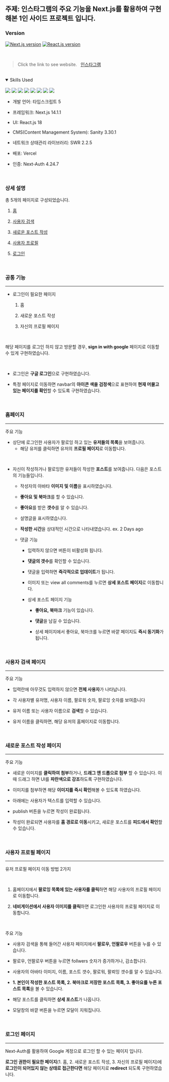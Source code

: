 ## 주제: 인스타그램의 주요 기능을 Next.js를 활용하여 구현해본 1인 사이드 프로젝트 입니다.

### Version
[![Next.js version](https://img.shields.io/badge/Next-14.1.1-green.svg?style=flat-square)](https://nextjs.org/)
[![React.js version](https://img.shields.io/badge/React-18.x-blue.svg?style=flat-square)](https://react.dev/)

<br/>

> Click the link to see website.&nbsp;&nbsp; [인스타그램](https://instogram-nextjs.vercel.app) <br/>

<br/>

<details open="open">
<summary>Skills Used</summary>

<br/>

<img src="https://img.shields.io/badge/TypeScript-3178C6?style=flat&logo=TypeScript&logoColor=white" /> 
<img src="https://img.shields.io/badge/Next-000000?style=flat&logo=nextdotjs&logoColor=white" />
<img src="https://img.shields.io/badge/React-3998B6?style=flat&logo=react&logoColor=white" /> 
<img src="https://img.shields.io/badge/TailwindCSS-38BDF8?style=flat&logo=Tailwind CSS&logoColor=white" />
<img src="https://img.shields.io/badge/Sanity-F36458?style=flat&logo=sanity&logoColor=white" />
<img src="https://img.shields.io/badge/SWR-334155?style=flat&logo=swr&logoColor=white" />
<img src="https://img.shields.io/badge/Vercel-000000?style=flat&logo=vercel&logoColor=white" />
<img src="https://img.shields.io/badge/Next--Auth-8432D9?style=flat" />

- 개발 언어: 타입스크립트 5

- 프레임워크: Next.js 14.1.1

- UI: React.js 18

- CMS(Content Management System): Sanity 3.30.1
   
- 네트워크 상태관리 라이브러리: SWR 2.2.5

- 배포: Vercel
 
- 인증: Next-Auth 4.24.7

</details>
<br/>

### 상세 설명

총 5개의 페이지로 구성되었습니다.

1. [홈](#홈페이지)

2. [사용자 검색](#사용자-검색-페이지)

3. [새로운 포스트 작성](#새로운-포스트-작성-페이지)

4. [사용자 프로필](#사용자-프로필-페이지)

5. [로그인](#로그인-페이지)

<br/>

### 공통 기능
---
- 로그인이 필요한 페이지

  1. 홈

  2. 새로운 포스트 작성

  3. 자신의 프로필 페이지

<br/>

해당 페이지를 로그인 하지 않고 방문할 경우, **sign in with google** 페이지로 이동할 수 있게 구현하였습니다.

<br/>

- 로그인은 **구글 로그인**으로 구현하였습니다.

- 특정 페이지로 이동하면 navbar의 **아이콘 색을 검정색**으로 표현하여 **현재 머물고 있는 페이지를 확인**할 수 있도록 구현하였습니다.

<br/>

### 홈페이지
---
주요 기능

- 상단에 로그인한 사용자가 팔로잉 하고 있는 **유저들의 목록**을 보여줍니다.
    - 해당 유저를 클릭하면 유저의 **프로필 페이지**로 이동합니다.
<br/>

- 자신이 작성하거나 팔로잉한 유저들이 작성한 **포스트**를 보여줍니다.
  다음은 포스트의 기능들입니다.
  
  - 작성자의 아바타 **이미지 및 이름**을 표시하였습니다.

  - **좋아요 및 북마크**를 할 수 있습니다.
  - **좋아요**를 받은 **갯수**를 알 수 있습니다.
  - 설명글을 표시하였습니다.
  - **작성한 시간**을 상대적인 시간으로 나타내였습니다. ex. 2 Days ago
  - 댓글 기능
    - 입력하지 않으면 버튼이 비활성화 됩니다.

    - **댓글의 갯수**를 확인할 수 있습니다.
    - 댓글을 입력하면 **즉각적으로 업데이트**가 됩니다.
    - 이미지 또는 view all comments를 누르면 **상세 포스트 페이지**로 이동합니다.
    - 상세 포스트 페이지 기능
      - **좋아요, 북마크** 기능이 있습니다.

      - **댓글**을 남길 수 있습니다.
      - 상세 페이지에서 좋아요, 북마크를 누르면 바깥 페이지도 **즉시 동기화**가 됩니다.

<br/>

### 사용자 검색 페이지
---
주요 기능

- 입력란에 아무것도 입력하지 않으면 **전체 사용자**가 나타납니다.

- 각 사용자별 유저명, 사용자 이름, 팔로워 숫자, 팔로잉 숫자를 보여줍니다
- 유저 이름 또는 사용자 이름으로 **검색**할 수 있습니다.
- 유저 이름을 클릭하면, 해당 유저의 홈페이지로 이동합니다.

<br/>

### 새로운 포스트 작성 페이지
---
주요 기능

- 새로운 이미지를 **클릭하여 첨부**하거나, **드래그 앤 드롭으로 첨부** 할 수 있습니다. 이때 드래그 하면 UI를 **파란색으로 강조**하도록 구현하였습니다.

- 이미지를 첨부하면 해당 **이미지를 즉시 확인**해볼 수 있도록 하였습니다.
- 아래에는 사용자가 텍스트를 입력할 수 있습니다.
- publish 버튼을 누르면 작성이 완료됩니다.
- 작성이 완료되면 사용자를 **홈 경로로 이동**시키고, 새로운 포스트를 **피드에서 확인**할 수 있습니다.

<br/>

### 사용자 프로필 페이지
---
유저 프로필 페이지 이동 방법 2가지

<br/>

1. 홈페이지에서 **팔로잉 목록에 있는 사용자를 클릭**하면 해당 사용자의 프로필 페이지로 이동합니다.

2. **네비게이션에서 사용자 이미지를 클릭**하면 로그인한 사용자의 프로필 페이지로 이동합니다.

<br/>

주요 기능

- 사용자 검색을 통해 들어간 사용자 페이지에서 **팔로우, 언팔로우** 버튼을 누를 수 있습니다.

- 팔로우, 언팔로우 버튼을 누르면 follwers 숫자가 증가하거나, 감소합니다.
- 사용자의 아바타 이미지, 이름, 포스트 갯수, 팔로워, 팔뢰잉 갯수를 알 수 있습니다.
- **1. 본인이 작성한 포스트 목록, 2. 북마크로 저장한 포스트 목록, 3. 좋아요를 누른 포스트 목록**을 볼 수 있습니다.
- 해당 포스트를 클릭하면 **상세 포스트**가 나옵니다.
- 모달창의 바깥 버튼을 누르면 모달이 지워집니다.

<br/>

### 로그인 페이지
---
Next-Auth를 활용하여 Google 계정으로 로그인 할 수 있는 페이지 입니다. 
<br/>

**로그인 권한이 필요한 페이지**(1. 홈, 2. 새로운 포스트 작성, 3. 자신의 프로필 페이지)에 **로그인이 되어있지 않는 상태로 접근한다면** 해당 페이지로 **redirect** 되도록 구현하였습니다.
